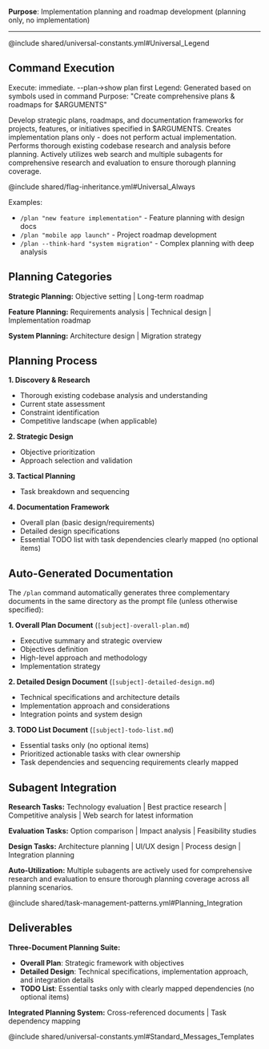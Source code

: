 **Purpose**: Implementation planning and roadmap development (planning only, no implementation)

---

@include shared/universal-constants.yml#Universal_Legend

## Command Execution
Execute: immediate. --plan→show plan first
Legend: Generated based on symbols used in command
Purpose: "Create comprehensive plans & roadmaps for $ARGUMENTS"

Develop strategic plans, roadmaps, and documentation frameworks for projects, features, or initiatives specified in $ARGUMENTS. Creates implementation plans only - does not perform actual implementation. Performs thorough existing codebase research and analysis before planning. Actively utilizes web search and multiple subagents for comprehensive research and evaluation to ensure thorough planning coverage.

@include shared/flag-inheritance.yml#Universal_Always

Examples:
- `/plan "new feature implementation"` - Feature planning with design docs
- `/plan "mobile app launch"` - Project roadmap development
- `/plan --think-hard "system migration"` - Complex planning with deep analysis

## Planning Categories

**Strategic Planning:** Objective setting | Long-term roadmap

**Feature Planning:** Requirements analysis | Technical design | Implementation roadmap

**System Planning:** Architecture design | Migration strategy

## Planning Process

**1. Discovery & Research**
- Thorough existing codebase analysis and understanding
- Current state assessment
- Constraint identification
- Competitive landscape (when applicable)

**2. Strategic Design**
- Objective prioritization
- Approach selection and validation

**3. Tactical Planning**
- Task breakdown and sequencing

**4. Documentation Framework**
- Overall plan (basic design/requirements)
- Detailed design specifications
- Essential TODO list with task dependencies clearly mapped (no optional items)

## Auto-Generated Documentation

The `/plan` command automatically generates three complementary documents in the same directory as the prompt file (unless otherwise specified):

**1. Overall Plan Document** (`[subject]-overall-plan.md`)
- Executive summary and strategic overview
- Objectives definition
- High-level approach and methodology
- Implementation strategy

**2. Detailed Design Document** (`[subject]-detailed-design.md`)
- Technical specifications and architecture details
- Implementation approach and considerations
- Integration points and system design

**3. TODO List Document** (`[subject]-todo-list.md`)
- Essential tasks only (no optional items)
- Prioritized actionable tasks with clear ownership
- Task dependencies and sequencing requirements clearly mapped

## Subagent Integration

**Research Tasks:** Technology evaluation | Best practice research | Competitive analysis | Web search for latest information

**Evaluation Tasks:** Option comparison | Impact analysis | Feasibility studies

**Design Tasks:** Architecture planning | UI/UX design | Process design | Integration planning

**Auto-Utilization:** Multiple subagents are actively used for comprehensive research and evaluation to ensure thorough planning coverage across all planning scenarios.

@include shared/task-management-patterns.yml#Planning_Integration

## Deliverables

**Three-Document Planning Suite:**
- **Overall Plan**: Strategic framework with objectives
- **Detailed Design**: Technical specifications, implementation approach, and integration details  
- **TODO List**: Essential tasks only with clearly mapped dependencies (no optional items)

**Integrated Planning System:** Cross-referenced documents | Task dependency mapping

@include shared/universal-constants.yml#Standard_Messages_Templates